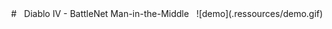 <div align="center">
# &nbsp; Diablo IV - BattleNet Man-in-the-Middle &nbsp;
![demo](.ressources/demo.gif)
</div>

